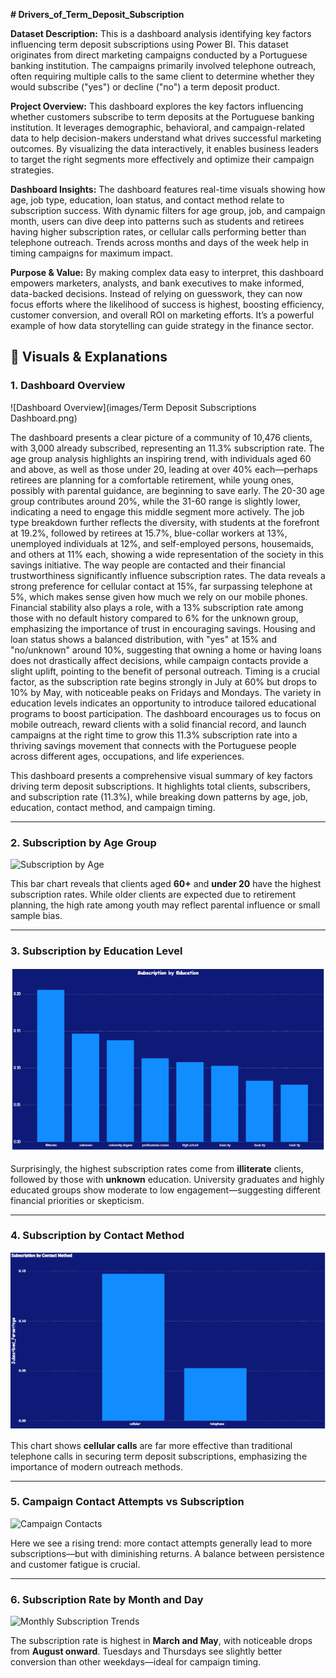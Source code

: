 **# Drivers_of_Term_Deposit_Subscription**

**Dataset Description:**
This is a dashboard analysis identifying key factors influencing term deposit subscriptions using Power BI. This dataset originates from direct marketing campaigns conducted by a Portuguese banking institution. The campaigns primarily involved telephone outreach, often requiring multiple calls to the same client to determine whether they would subscribe ("yes") or decline ("no") a term deposit product.

**Project Overview:**
This dashboard explores the key factors influencing whether customers subscribe to term deposits at the Portuguese banking institution. It leverages demographic, behavioral, and campaign-related data to help decision-makers understand what drives successful marketing outcomes. By visualizing the data interactively, it enables business leaders to target the right segments more effectively and optimize their campaign strategies.

**Dashboard Insights:**
The dashboard features real-time visuals showing how age, job type, education, loan status, and contact method relate to subscription success. With dynamic filters for age group, job, and campaign month, users can dive deep into patterns such as students and retirees having higher subscription rates, or cellular calls performing better than telephone outreach. Trends across months and days of the week help in timing campaigns for maximum impact.

**Purpose & Value:**
By making complex data easy to interpret, this dashboard empowers marketers, analysts, and bank executives to make informed, data-backed decisions. Instead of relying on guesswork, they can now focus efforts where the likelihood of success is highest, boosting efficiency, customer conversion, and overall ROI on marketing efforts. It’s a powerful example of how data storytelling can guide strategy in the finance sector.

## 📸 Visuals & Explanations

### 1. Dashboard Overview

![Dashboard Overview](images/Term Deposit Subscriptions Dashboard.png)

The dashboard presents a clear picture of a community of 10,476 clients, with 3,000 already subscribed, representing an 11.3% subscription rate. The age group analysis highlights an inspiring trend, with individuals aged 60 and above, as well as those under 20, leading at over 40% each—perhaps retirees are planning for a comfortable retirement, while young ones, possibly with parental guidance, are beginning to save early. The 20-30 age group contributes around 20%, while the 31-60 range is slightly lower, indicating a need to engage this middle segment more actively. The job type breakdown further reflects the diversity, with students at the forefront at 19.2%, followed by retirees at 15.7%, blue-collar workers at 13%, unemployed individuals at 12%, and self-employed persons, housemaids, and others at 11% each, showing a wide representation of the society in this savings initiative.
The way people are contacted and their financial trustworthiness significantly influence subscription rates. The data reveals a strong preference for cellular contact at 15%, far surpassing telephone at 5%, which makes sense given how much we rely on our mobile phones. Financial stability also plays a role, with a 13% subscription rate among those with no default history compared to 6% for the unknown group, emphasizing the importance of trust in encouraging savings. Housing and loan status shows a balanced distribution, with "yes" at 15% and "no/unknown" around 10%, suggesting that owning a home or having loans does not drastically affect decisions, while campaign contacts provide a slight uplift, pointing to the benefit of personal outreach.
Timing is a crucial factor, as the subscription rate begins strongly in July at 60% but drops to 10% by May, with noticeable peaks on Fridays and Mondays. The variety in education levels indicates an opportunity to introduce tailored educational programs to boost participation. The dashboard encourages us to focus on mobile outreach, reward clients with a solid financial record, and launch campaigns at the right time to grow this 11.3% subscription rate into a thriving savings movement that connects with the Portuguese people across different ages, occupations, and life experiences.


This dashboard presents a comprehensive visual summary of key factors driving term deposit subscriptions. It highlights total clients, subscribers, and subscription rate (11.3%), while breaking down patterns by age, job, education, contact method, and campaign timing.

---

### 2. Subscription by Age Group

![Subscription by Age](images/subscription_by_age.png)

This bar chart reveals that clients aged **60+** and **under 20** have the highest subscription rates. While older clients are expected due to retirement planning, the high rate among youth may reflect parental influence or small sample bias.

---

### 3. Subscription by Education Level

![Subscription by Education](images/subscription_by_education.png)

Surprisingly, the highest subscription rates come from **illiterate** clients, followed by those with **unknown** education. University graduates and highly educated groups show moderate to low engagement—suggesting different financial priorities or skepticism.

---

### 4. Subscription by Contact Method

![Subscription by Contact Method](images/subscription_by_contact_method.png)

This chart shows **cellular calls** are far more effective than traditional telephone calls in securing term deposit subscriptions, emphasizing the importance of modern outreach methods.

---

### 5. Campaign Contact Attempts vs Subscription

![Campaign Contacts](images/campaign_contacts_vs_sub.png)

Here we see a rising trend: more contact attempts generally lead to more subscriptions—but with diminishing returns. A balance between persistence and customer fatigue is crucial.

---

### 6. Subscription Rate by Month and Day

![Monthly Subscription Trends](images/subscription_by_month_day.png)

The subscription rate is highest in **March and May**, with noticeable drops from **August onward**. Tuesdays and Thursdays see slightly better conversion than other weekdays—ideal for campaign timing.

